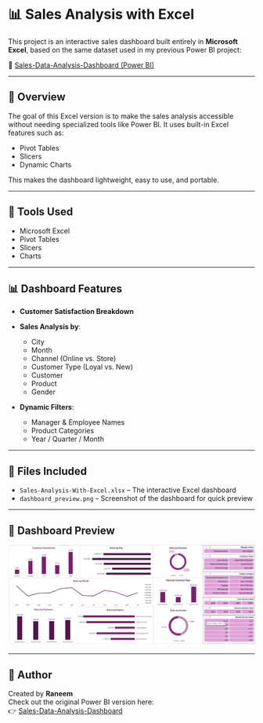 # 📊 Sales Analysis with Excel

This project is an interactive sales dashboard built entirely in **Microsoft Excel**, based on the same dataset used in my previous Power BI project:

🔗 [Sales-Data-Analysis-Dashboard (Power BI)](https://github.com/Raneem6/Sales-Data-Analysis-Dashboard)

---

## 🔁 Overview

The goal of this Excel version is to make the sales analysis accessible without needing specialized tools like Power BI. It uses built-in Excel features such as:

- Pivot Tables  
- Slicers  
- Dynamic Charts  

This makes the dashboard lightweight, easy to use, and portable.

---

## 🧰 Tools Used

- Microsoft Excel  
- Pivot Tables  
- Slicers  
- Charts  

---

## 📊 Dashboard Features

- **Customer Satisfaction Breakdown**  
- **Sales Analysis by**:  
  - City  
  - Month  
  - Channel (Online vs. Store)  
  - Customer Type (Loyal vs. New)  
  - Customer  
  - Product  
  - Gender  

- **Dynamic Filters**:  
  - Manager & Employee Names  
  - Product Categories  
  - Year / Quarter / Month  

---

## 📁 Files Included

- `Sales-Analysis-With-Excel.xlsx` – The interactive Excel dashboard  
- `dashboard_preview.png` – Screenshot of the dashboard for quick preview  

---

## 📸 Dashboard Preview

![Dashboard Preview](dashboard_preview..png
)

---

## 📝 Author

Created by **Raneem**  
Check out the original Power BI version here:  
👉 [Sales-Data-Analysis-Dashboard](https://github.com/Raneem6/Sales-Data-Analysis-Dashboard)
